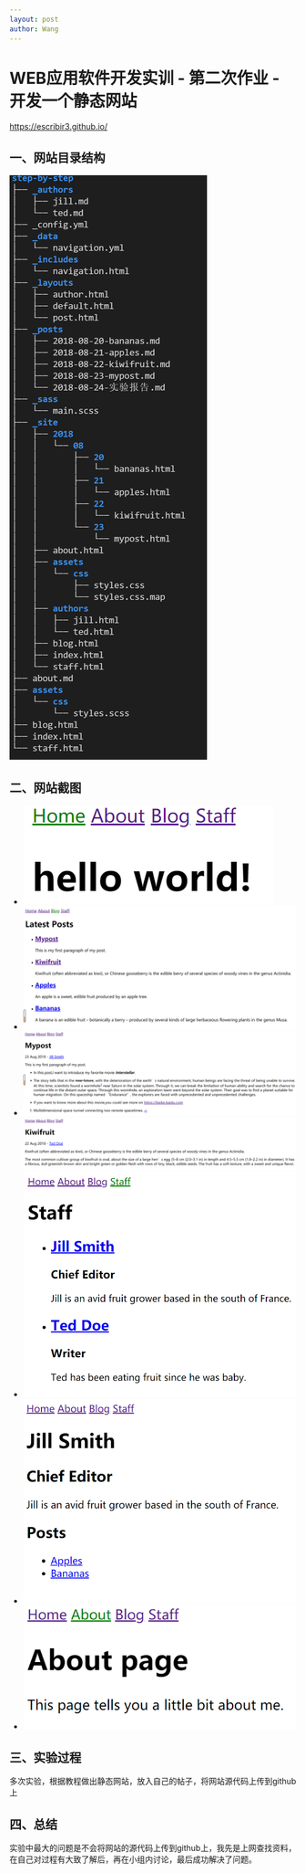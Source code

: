```yaml
---
layout: post
author: Wang
---
```

# WEB应用软件开发实训 - 第二次作业 - 开发一个静态网站

<https://escribir3.github.io/>

## 一、网站目录结构  
![Tree](/images/tree.png)

## 二、网站截图
- ![Home](/images/home.png)
- ![Blog](/images/blog.png)
- ![markdown练习](/images/markdown.png)
  ![帖子](/images/Kiwifruit.png)
- ![Staff](/images/Staff.png)
- ![Author](/images/Author.png)
- ![About](/images/About.png)

## 三、实验过程
多次实验，根据教程做出静态网站，放入自己的帖子，将网站源代码上传到github上

## 四、总结
实验中最大的问题是不会将网站的源代码上传到github上，我先是上网查找资料，在自己对过程有大致了解后，再在小组内讨论，最后成功解决了问题。
